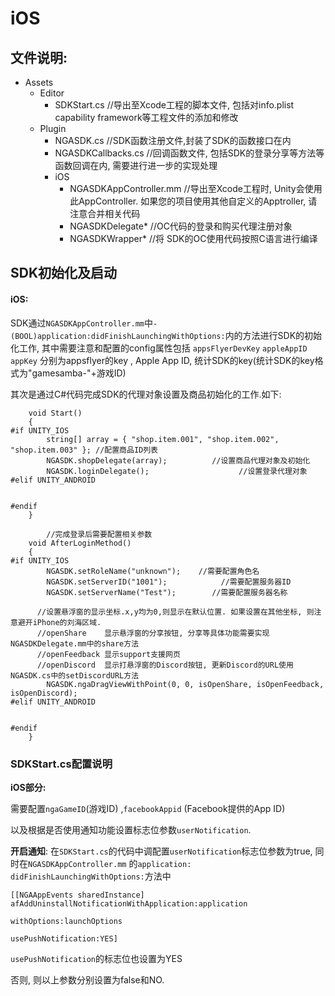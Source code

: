 # iOS

## 文件说明:

* Assets
  * Editor
    * SDKStart.cs        //导出至Xcode工程的脚本文件, 包括对info.plist capability framework等工程文件的添加和修改
  * Plugin
    * NGASDK.cs      //SDK函数注册文件,封装了SDK的函数接口在内
    * NGASDKCallbacks.cs   //回调函数文件, 包括SDK的登录分享等方法等函数回调在内, 需要进行进一步的实现处理
    * iOS
      * NGASDKAppController.mm    //导出至Xcode工程时, Unity会使用此AppController. 如果您的项目使用其他自定义的Apptroller, 请注意合并相关代码
      * NGASDKDelegate\*         //OC代码的登录和购买代理注册对象
      * NGASDKWrapper\*          //将 SDK的OC使用代码按照C语言进行编译

## SDK初始化及启动

#### iOS:

SDK通过`NGASDKAppController.mm`中`- (BOOL)application:didFinishLaunchingWithOptions:`内的方法进行SDK的初始化工作, 其中需要注意和配置的config属性包括 `appsFlyerDevKey` `appleAppID` `appKey` 分别为appsflyer的key , Apple App ID, 统计SDK的key\(统计SDK的key格式为"gamesamba-"+游戏ID\)

其次是通过C\#代码完成SDK的代理对象设置及商品初始化的工作.如下:

```text
    void Start()
    {
#if UNITY_IOS
        string[] array = { "shop.item.001", "shop.item.002", "shop.item.003" }; //配置商品ID列表
        NGASDK.shopDelegate(array);          //设置商品代理对象及初始化
        NGASDK.loginDelegate();                    //设置登录代理对象
#elif UNITY_ANDROID


#endif
    }

        //完成登录后需要配置相关参数
    void AfterLoginMethod()
    {
#if UNITY_IOS
        NGASDK.setRoleName("unknown");    //需要配置角色名
        NGASDK.setServerID("1001");            //需要配置服务器ID
        NGASDK.setServerName("Test");        //需要配置服务器名称

      //设置悬浮窗的显示坐标.x,y均为0,则显示在默认位置. 如果设置在其他坐标, 则注意避开iPhone的刘海区域.
      //openShare    显示悬浮窗的分享按钮, 分享等具体功能需要实现NGASDKDelegate.mm中的share方法
      //openFeedback 显示support支援网页
      //openDiscord  显示打悬浮窗的Discord按钮, 更新Discord的URL使用NGASDK.cs中的setDiscordURL方法
        NGASDK.ngaDragViewWithPoint(0, 0, isOpenShare, isOpenFeedback, isOpenDiscord);    
#elif UNITY_ANDROID


#endif
    }
```

### SDKStart.cs配置说明

**iOS部分:**

需要配置`ngaGameID`\(游戏ID\) ,`facebookAppid` \(Facebook提供的App ID\)

以及根据是否使用通知功能设置标志位参数`userNotification`.

**开启通知**: 在`SDKStart.cs`的代码中调配置`userNotification`标志位参数为true, 同时在`NGASDKAppController.mm` 的`application: didFinishLaunchingWithOptions:`方法中

```text
[[NGAAppEvents sharedInstance] afAddUninstallNotificationWithApplication:application 
                                                             withOptions:launchOptions              
                                                     usePushNotification:YES]
```

`usePushNotification`的标志位也设置为YES

否则, 则以上参数分别设置为false和NO.

